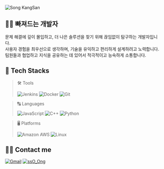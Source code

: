 ![Song KangSan](https://capsule-render.vercel.app/api?type=waving&color=3986ff&height=240&text=Song%20KangSan&animation=&fontColor=ffffff&fontSize=70)

## 🏄‍♂️ 빠져드는 개발자
문제 해결에 깊이 몰입하고, 더 나은 솔루션을 찾기 위해 끊임없이 탐구하는 개발자입니다. 
<br />
사용자 경험을 최우선으로 생각하며, 기술을 유익하고 편리하게 설계하려고 노력합니다. 
<br />
팀원들과 협업하고 지식을 공유하는 데 있어서 적극적이고 능숙하게 소통합니다.
## 🪽 Tech Stacks

> 🛠️ Tools
> 
> ![Jenkins](https://img.shields.io/badge/Jenkins-D24939?style=for-the-badge&logo=Jenkins&logoColor=white)
![Docker](https://img.shields.io/badge/Docker-2496ED?style=for-the-badge&logo=Docker&logoColor=white)
![Git](https://img.shields.io/badge/Git-F05032?style=for-the-badge&logo=Git&logoColor=white)

> 🔠 Languages
> 
>![JavaScript](https://img.shields.io/badge/Javascript-F7DF1E?style=for-the-badge&logo=Javascript&logoColor=white)
![C++](https://img.shields.io/badge/C++-00599C?style=for-the-badge&logo=C%2B%2B&logoColor=white)
![Python](https://img.shields.io/badge/Python-3776AB?style=for-the-badge&logo=Python&logoColor=white)

> 🖥️ Platforms
>
> ![Amazon AWS](https://img.shields.io/badge/Amazon%20AWS-232F3E?style=for-the-badge&logo=Amazon-AWS&logoColor=white)
![Linux](https://img.shields.io/badge/Linux-FCC624?style=for-the-badge&logo=Linux&logoColor=white)


## 🧑‍💻 Contact me

[![Gmail](https://img.shields.io/badge/Gmail-EA4335?style=for-the-badge&logo=Gmail&logoColor=white)](mailto:rkdtks0816@gmail.com)
[![ssO_Ong](https://img.shields.io/badge/ssO_Ong-1FAB89?style=for-the-badge&logo=ssO_Ong&logoColor=white)](https://ssong-page.vercel.app/)
